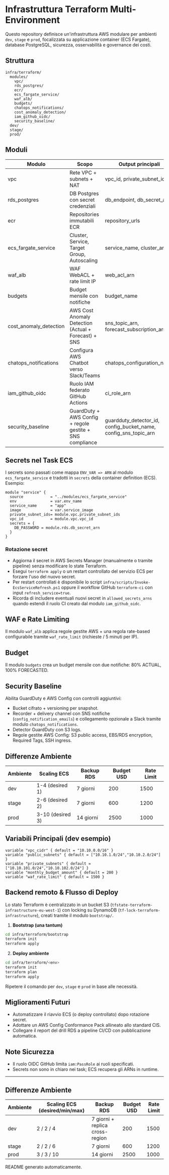 # Infrastruttura Terraform Multi-Environment

Questo repository definisce un'infrastruttura AWS modulare per ambienti `dev`, `stage` e `prod`, focalizzata su applicazione container (ECS Fargate), database PostgreSQL, sicurezza, osservabilità e governance dei costi.

## Struttura
```
infra/terraform/
  modules/
    vpc/
    rds_postgres/
    ecr/
    ecs_fargate_service/
    waf_alb/
    budgets/
    chatops_notifications/
    cost_anomaly_detection/
    iam_github_oidc/
    security_baseline/
  dev/
  stage/
  prod/
```

## Moduli
| Modulo | Scopo | Output principali |
|--------|-------|-------------------|
| vpc | Rete VPC + subnets + NAT | vpc_id, private_subnet_ids |
| rds_postgres | DB Postgres con secret credenziali | db_endpoint, db_secret_arn |
| ecr | Repositories immutabili ECR | repository_urls |
| ecs_fargate_service | Cluster, Service, Target Group, Autoscaling | service_name, cluster_arn |
| waf_alb | WAF WebACL + rate limit IP | web_acl_arn |
| budgets | Budget mensile con notifiche | budget_name |
| cost_anomaly_detection | AWS Cost Anomaly Detection (Actual + Forecast) + SNS | sns_topic_arn, forecast_subscription_arn |
| chatops_notifications | Configura AWS Chatbot verso Slack/Teams | chatops_configuration_name |
| iam_github_oidc | Ruolo IAM federato GitHub Actions | ci_role_arn |
| security_baseline | GuardDuty + AWS Config + regole gestite + SNS compliance | guardduty_detector_id, config_bucket_name, config_sns_topic_arn |

## Secrets nel Task ECS
I secrets sono passati come mappa `ENV_VAR => ARN` al modulo `ecs_fargate_service` e tradotti in `secrets` della container definition (ECS). Esempio:
```hcl
module "service" {
  source            = "../modules/ecs_fargate_service"
  env               = var.env_name
  service_name      = "app"
  image             = var.service_image
  private_subnet_ids= module.vpc.private_subnet_ids
  vpc_id            = module.vpc.vpc_id
  secrets = {
    DB_PASSWORD = module.rds.db_secret_arn
  }
}
```

### Rotazione secret
- Aggiorna il secret in AWS Secrets Manager (manualmente o tramite pipeline) senza modificare lo state Terraform.
- Esegui `terraform apply` o un restart controllato del servizio ECS per forzare l'uso del nuovo secret.
- Per restart controllati è disponibile lo script `infra/scripts/Invoke-EcsServiceRefresh.ps1` oppure il workflow GitHub `terraform-ci` con input `refresh_service=true`.
- Ricorda di includere eventuali nuovi secret in `allowed_secrets_arns` quando estendi il ruolo CI creato dal modulo `iam_github_oidc`.

## WAF e Rate Limiting
Il modulo `waf_alb` applica regole gestite AWS + una regola rate-based configurabile tramite `waf_rate_limit` (richieste / 5 minuti per IP).

## Budget
Il modulo `budgets` crea un budget mensile con due notifiche: 80% ACTUAL, 100% FORECASTED.

## Security Baseline
Abilita GuardDuty e AWS Config con controlli aggiuntivi:
- Bucket cifrato + versioning per snapshot.
- Recorder + delivery channel con SNS notifiche (`config_notification_emails`) e collegamento opzionale a Slack tramite modulo `chatops_notifications`.
- Detector GuardDuty con S3 logs.
- Regole gestite AWS Config: S3 public access, EBS/RDS encryption, Required Tags, SSH ingress.

## Differenze Ambiente
| Ambiente | Scaling ECS | Backup RDS | Budget USD | Rate Limit |
|----------|-------------|-----------|------------|------------|
| dev | 1-4 (desired 1) | 7 giorni | 200 | 1500 |
| stage | 2-6 (desired 2) | 7 giorni | 600 | 1200 |
| prod | 3-10 (desired 3) | 14 giorni | 2500 | 1000 |

## Variabili Principali (dev esempio)
```hcl
variable "vpc_cidr" { default = "10.10.0.0/16" }
variable "public_subnets" { default = ["10.10.1.0/24","10.10.2.0/24"] }
variable "private_subnets" { default = ["10.10.101.0/24","10.10.102.0/24"] }
variable "monthly_budget_amount" { default = 200 }
variable "waf_rate_limit" { default = 1500 }
```

## Backend remoto & Flusso di Deploy
Lo stato Terraform è centralizzato in un bucket S3 (`tfstate-terraform-infrastructure-eu-west-1`) con locking su DynamoDB (`tf-lock-terraform-infrastructure`), creati tramite il modulo `bootstrap/`.

1. **Bootstrap (una tantum)**
  ```bash
  cd infra/terraform/bootstrap
  terraform init
  terraform apply
  ```
2. **Deploy ambiente**
  ```bash
  cd infra/terraform/<env>
  terraform init
  terraform plan
  terraform apply
  ```

Ripetere il comando per `dev`, `stage` e `prod` in base alle necessità.

## Miglioramenti Futuri
- Automatizzare il riavvio ECS (o deploy controllato) dopo rotazione secret.
- Adottare un AWS Config Conformance Pack allineato allo standard CIS.
- Collegare il report del drill RDS a pipeline CI/CD con pubblicazione automatica.

## Note Sicurezza
- Il ruolo OIDC GitHub limita `iam:PassRole` ai ruoli specificati.
- Secrets non sono in chiaro nei task; ECS recupera gli ARNs in runtime.

---
## Differenze Ambiente
| Ambiente | Scaling ECS (desired/min/max) | Backup RDS | Budget USD | Rate Limit |
|----------|------------------------------|-----------|------------|------------|
| dev | 2 / 2 / 4 | 7 giorni + replica cross-region | 200 | 1500 |
| stage | 2 / 2 / 6 | 7 giorni | 600 | 1200 |
| prod | 3 / 3 / 10 | 14 giorni | 2500 | 1000 |
README generato automaticamente.
